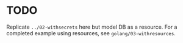 # TODO

Replicate `../02-withsecrets` here but model DB as a resource.
For a completed example using resources, see `golang/03-withresources`.
